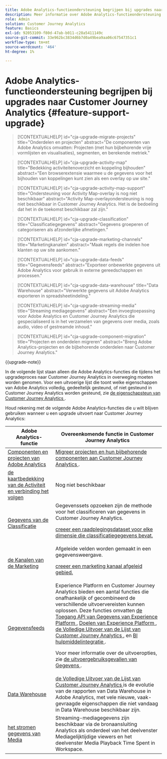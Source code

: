 ```yaml
---
title: Adobe Analytics-functieondersteuning begrijpen bij upgrades naar Customer Journey Analytics
description: Meer informatie over Adobe Analytics-functieondersteuning bij upgrades naar Customer Journey Analytics
role: Admin
solution: Customer Journey Analytics
feature: Basics
exl-id: 92053109-f80d-47ab-b011-c28a5411149c
source-git-commit: 33e962bc3834d6b7d0a49bea9aa06c67547351c1
workflow-type: tm+mt
source-wordcount: '464'
ht-degree: 1%

---
```


# Adobe Analytics-functieondersteuning begrijpen bij upgrades naar Customer Journey Analytics {#feature-support-upgrade}

<!-- markdownlint-disable MD034 -->

>[!CONTEXTUALHELP]
>id="cja-upgrade-migrate-projects"
>title="Onderdelen en projecten"
>abstract="De componenten van Adobe Analytics omvatten: Projecten (met hun bijbehorende vrije vormlijsten en visualisaties), segmenten, en berekende metriek."

<!-- markdownlint-enable MD034 -->

<!-- markdownlint-disable MD034 -->

>[!CONTEXTUALHELP]
>id="cja-upgrade-activity-map"
>title="Bedekking activiteitenoverzicht en koppeling bijhouden"
>abstract="Een browserextensie waarmee u de gegevens voor het bijhouden van koppelingen kunt zien als een overlay op uw site."

<!-- markdownlint-enable MD034 -->

<!-- markdownlint-disable MD034 -->

>[!CONTEXTUALHELP]
>id="cja-upgrade-activity-map-support"
>title="Ondersteuning voor Activity Map-overlay is nog niet beschikbaar"
>abstract="Activity Map-overlayondersteuning is nog niet beschikbaar in Customer Journey Analytics. Het is de bedoeling dat het in de toekomst beschikbaar zal zijn."

<!-- markdownlint-enable MD034 -->

<!-- markdownlint-disable MD034 -->

>[!CONTEXTUALHELP]
>id="cja-upgrade-classification"
>title="Classificatiegegevens"
>abstract="Gegevens groeperen of categoriseren als afzonderlijke afmetingen."

<!-- markdownlint-enable MD034 -->

<!-- markdownlint-disable MD034 -->

>[!CONTEXTUALHELP]
>id="cja-upgrade-marketing-channels"
>title="Marketingkanalen"
>abstract="Maak regels die indelen hoe klanten op uw site aankomen."

<!-- markdownlint-enable MD034 -->

<!-- markdownlint-disable MD034 -->

>[!CONTEXTUALHELP]
>id="cja-upgrade-data-feeds"
>title="Gegevensfeeds"
>abstract="Exporteer onbewerkte gegevens uit Adobe Analytics voor gebruik in externe gereedschappen en processen."

<!-- markdownlint-enable MD034 -->

<!-- markdownlint-disable MD034 -->

>[!CONTEXTUALHELP]
>id="cja-upgrade-data-warehouse"
>title="Data Warehouse"
>abstract="Verwerkte gegevens uit Adobe Analytics exporteren in spreadsheetindeling."

<!-- markdownlint-enable MD034 -->

<!-- markdownlint-disable MD034 -->

>[!CONTEXTUALHELP]
>id="cja-upgrade-streaming-media"
>title="Streaming mediagegevens"
>abstract="Een invoegtoepassing voor Adobe Analytics en Customer Journey Analytics die gespecialiseerd is in het verzamelen van gegevens over media, zoals audio, video of gestreamde inhoud."

<!-- markdownlint-enable MD034 -->

<!-- markdownlint-disable MD034 -->

>[!CONTEXTUALHELP]
>id="cja-upgrade-component-migration"
>title="Projecten en onderdelen migreren"
>abstract="Breng Adobe Analytics-projecten en de bijbehorende onderdelen naar Customer Journey Analytics."

<!-- markdownlint-enable MD034 -->

{{upgrade-note}}

In de volgende lijst staan alleen die Adobe Analytics-functies die tijdens het upgradeproces naar Customer Journey Analytics in overweging moeten worden genomen. Voor een uitvoerige lijst die toont welke eigenschappen van Adobe Analytics volledig, gedeeltelijk gesteund, of niet gesteund in Customer Journey Analytics worden gesteund, zie [ de eigenschapsteun van Customer Journey Analytics ](/help/getting-started/aa-vs-cja/cja-aa.md).

Houd rekening met de volgende Adobe Analytics-functies die u wilt blijven gebruiken wanneer u een upgrade uitvoert naar Customer Journey Analytics:

| Adobe Analytics-functie | Overeenkomende functie in Customer Journey Analytics |
|---------|----------|
| [ Componenten en projecten van Adobe Analytics ](https://experienceleague.adobe.com/en/docs/analytics/analyze/analysis-workspace/build-workspace-project/freeform-overview) | [ Migreer projecten en hun bijbehorende componenten aan Customer Journey Analytics ](https://experienceleague.adobe.com/en/docs/analytics/admin/admin-tools/component-migration/prepare-component-migration). |
| [ de kaartbedekking van de Activiteit en verbinding het volgen ](https://experienceleague.adobe.com/en/docs/analytics/analyze/activity-map/overview) | Nog niet beschikbaar |
| [ Gegevens van de Classificatie ](https://experienceleague.adobe.com/en/docs/analytics/components/classifications/c-classifications) | Gegevenssets opzoeken zijn de methode voor het classificeren van gegevens in Customer Journey Analytics.<p>[ creeer een raadplegingsdataset voor elke dimensie die classificatiegegevens bevat.](/help/getting-started/cja-upgrade/cja-upgrade-dataset-lookup.md)</p> |
| [ de Kanalen van de Marketing ](https://experienceleague.adobe.com/en/docs/analytics/components/marketing-channels/c-getting-started-mchannel) | Afgeleide velden worden gemaakt in een gegevensweergave. <p>[ creeer een marketing kanaal afgeleid gebied.](/help/getting-started/cja-upgrade/cja-upgrade-marketing-channel.md)</p> |
| [Gegevensfeeds](https://experienceleague.adobe.com/en/docs/analytics/export/analytics-data-feed/data-feed-overview) | Experience Platform en Customer Journey Analytics bieden een aantal functies die onafhankelijk of gecombineerd de verschillende uitvoervereisten kunnen oplossen. Deze functies omvatten [ de Toegang API van Gegevens van Experience Platform ](https://experienceleague.adobe.com/docs/experience-platform/data-access/api.html), [ Doelen van Experience Platform ](https://experienceleague.adobe.com/docs/experience-platform/destinations/ui/activate/export-datasets.html), [ de Volledige Uitvoer van de Lijst van Customer Journey Analytics ](/help/analysis-workspace/export/export-cloud.md), en [ BI hulpmiddelintegratie ](/help/data-views/bi-extension.md).<p>Voor meer informatie over de uitvoeropties, zie [ de uitvoergebruiksgevallen van Gegevens ](/help/use-cases/data-export/overview.md).</p> |
| [Data Warehouse](https://experienceleague.adobe.com/en/docs/analytics/export/data-warehouse/data-warehouse) | [ de Volledige Uitvoer van de Lijst van Customer Journey Analytics ](/help/analysis-workspace/export/export-cloud.md) is de evolutie van de rapporten van Data Warehouse in Adobe Analytics, met vele nieuwe, vaak-gevraagde eigenschappen die niet vandaag in Data Warehouse beschikbaar zijn. |
| [ het stromen gegevens van Media ](https://experienceleague.adobe.com/en/docs/media-analytics/using/media-overview) | Streaming-mediagegevens zijn beschikbaar via de bronaansluiting Analytics als onderdeel van het deelvenster Mediagelijktijdige viewers en het deelvenster Media Playback Time Spent in Workspace. |
